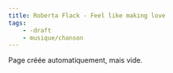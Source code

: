 ```yaml
---
title: Roberta Flack - Feel like making love
tags:
    - -draft
    - musique/chanson
---
```


Page créée automatiquement, mais vide.
